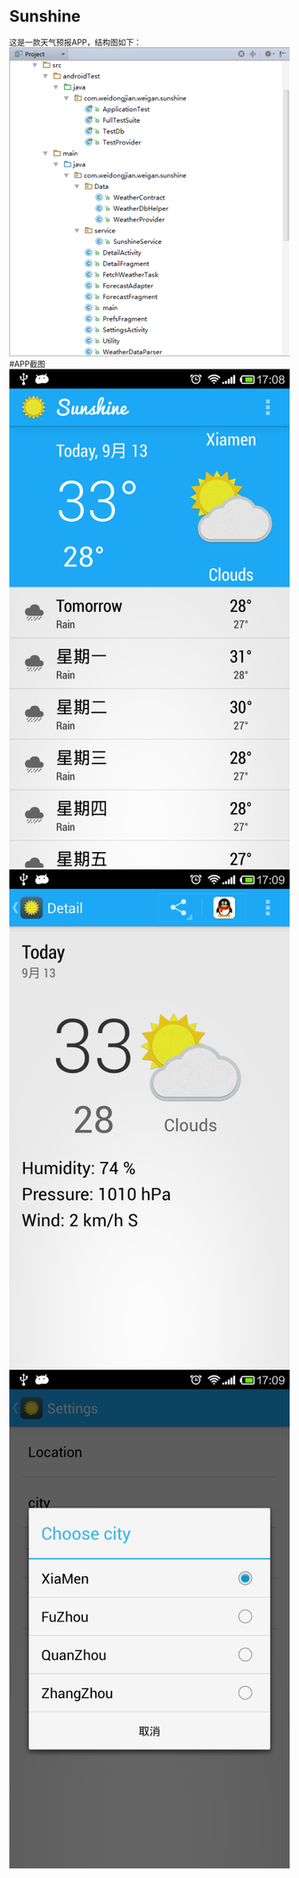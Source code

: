 Sunshine
========

这是一款天气预报APP，结构图如下：
![structure](https://raw.githubusercontent.com/weidongjian/ImageBackup/master/%E8%B7%AF%E5%BE%84%E5%9B%BE.PNG)
#APP截图
![snip01](https://raw.githubusercontent.com/weidongjian/ImageBackup/master/%E8%B1%8C%E8%B1%86%E8%8D%9A%E6%88%AA%E5%9B%BE20140913170901.png)
![snip02](https://raw.githubusercontent.com/weidongjian/ImageBackup/master/%E8%B1%8C%E8%B1%86%E8%8D%9A%E6%88%AA%E5%9B%BE20140913170919.png)
![snip03](https://raw.githubusercontent.com/weidongjian/ImageBackup/master/%E8%B1%8C%E8%B1%86%E8%8D%9A%E6%88%AA%E5%9B%BE20140913170947.png)
